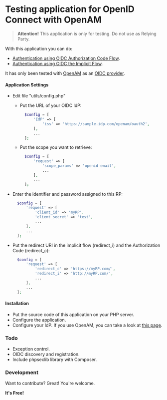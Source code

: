 # Testing application for OpenID Connect with OpenAM
> **Attention!** This application is only for testing. Do not use as Relying Party.


With this application you can do:
 - [Authentication using OIDC Authorization Code Flow](http://openid.net/specs/openid-connect-core-1_0.html#CodeFlowAuth).
 - [Authentication using OIDC the Implicit Flow](http://openid.net/specs/openid-connect-core-1_0.html#ImplicitFlowAuth).

It has only been tested with [OpenAM](https://forgerock.org/openam/) as an [OIDC provider](https://wikis.forgerock.org/confluence/display/openam/OpenID+Connect+Quick+Start).

#### Application Settings
  - Edit file "utils/config.php"
    - Put the URL of your OIDC IdP:
      
      ```php
        $config = [
            'IdP' => [
        		'iss' => 'https://sample.idp.com/openam/oauth2',
            ],
            ...
        ];
      ```
    
    - Put the scope you want to retrieve:
      
      ```php
        $config = [
            'request' => [
        		'scope_params' => 'openid email',
        		...
            ],
            ...
        ];
      ```
   
   - Enter the identifier and password assigned to this RP:
      
      ```php
        $config = [
            'request' => [
        		'client_id' => 'myRP',
                'client_secret' => 'test',
        		...
            ],
            ...
        ];
      ```
   
   - Put the redirect URI in the implicit flow (redirect_i) and the Authorization Code (redirect_c):
      
      ```php
        $config = [
            'request' => [
        		'redirect_c' => 'https://myRP.com/',
		        'redirect_i' => 'http://myRP.com/',
        		...
            ],
            ...
        ];
      ```

#### Installation
 - Put the source code of this application on your PHP server.
 - Configure the application.
 - Configure your IdP. If you use OpenAM, you can take a look at [this page](https://wikis.forgerock.org/confluence/display/openam/OpenID+Connect+Quick+Start).

### Todo
 - Exception control.
 - OIDC discovery and registration.
 - Include phpseclib library with Composer.


### Development
Want to contribute? Great! You're welcome.



**It's Free!**
